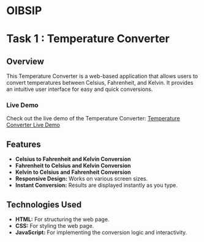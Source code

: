 # OIBSIP

# Task 1 : Temperature Converter

## Overview

This Temperature Converter is a web-based application that allows users to convert temperatures between Celsius, Fahrenheit, and Kelvin. It provides an intuitive user interface for easy and quick conversions.

### Live Demo

Check out the live demo of the Temperature Converter: [Temperature Converter Live Demo](https://oibsip-61fy.vercel.app/)

## Features

- **Celsius to Fahrenheit and Kelvin Conversion**
- **Fahrenheit to Celsius and Kelvin Conversion**
- **Kelvin to Celsius and Fahrenheit Conversion**
- **Responsive Design:** Works on various screen sizes.
- **Instant Conversion:** Results are displayed instantly as you type.

## Technologies Used

- **HTML:** For structuring the web page.
- **CSS:** For styling the web page.
- **JavaScript:** For implementing the conversion logic and interactivity.


